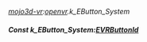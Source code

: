 _[mojo3d-vr](../../modules/mojo3d-vr/mojo3d-vr-module.md):[openvr](openvr:).k\_EButton\_System_
##### Const k\_EButton\_System:[EVRButtonId](../../modules/mojo3d-vr/openvr-evrbuttonid.md)
